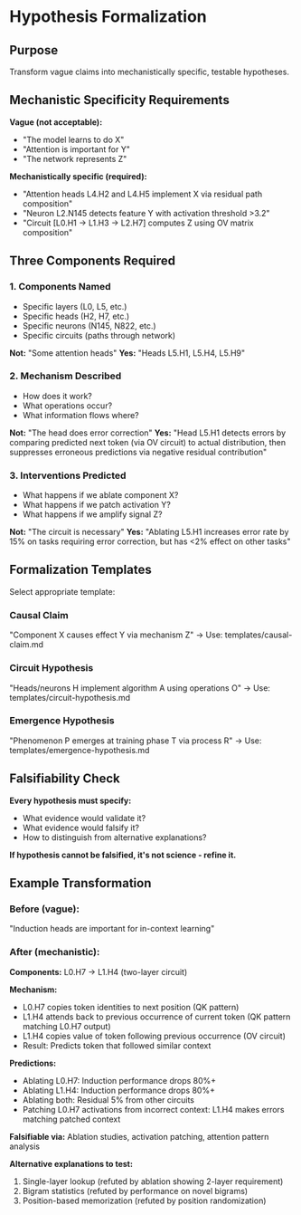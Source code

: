 # Hypothesis Formalization

## Purpose
Transform vague claims into mechanistically specific, testable hypotheses.

## Mechanistic Specificity Requirements

**Vague (not acceptable):**
- "The model learns to do X"
- "Attention is important for Y"
- "The network represents Z"

**Mechanistically specific (required):**
- "Attention heads L4.H2 and L4.H5 implement X via residual path composition"
- "Neuron L2.N145 detects feature Y with activation threshold >3.2"
- "Circuit [L0.H1 → L1.H3 → L2.H7] computes Z using OV matrix composition"

## Three Components Required

### 1. Components Named
- Specific layers (L0, L5, etc.)
- Specific heads (H2, H7, etc.)
- Specific neurons (N145, N822, etc.)
- Specific circuits (paths through network)

**Not:** "Some attention heads"
**Yes:** "Heads L5.H1, L5.H4, L5.H9"

### 2. Mechanism Described
- How does it work?
- What operations occur?
- What information flows where?

**Not:** "The head does error correction"
**Yes:** "Head L5.H1 detects errors by comparing predicted next token (via OV circuit) to actual distribution, then suppresses erroneous predictions via negative residual contribution"

### 3. Interventions Predicted
- What happens if we ablate component X?
- What happens if we patch activation Y?
- What happens if we amplify signal Z?

**Not:** "The circuit is necessary"
**Yes:** "Ablating L5.H1 increases error rate by 15% on tasks requiring error correction, but has <2% effect on other tasks"

## Formalization Templates

Select appropriate template:

### Causal Claim
"Component X causes effect Y via mechanism Z"
→ Use: templates/causal-claim.md

### Circuit Hypothesis
"Heads/neurons H implement algorithm A using operations O"
→ Use: templates/circuit-hypothesis.md

### Emergence Hypothesis
"Phenomenon P emerges at training phase T via process R"
→ Use: templates/emergence-hypothesis.md

## Falsifiability Check

**Every hypothesis must specify:**
- What evidence would validate it?
- What evidence would falsify it?
- How to distinguish from alternative explanations?

**If hypothesis cannot be falsified, it's not science - refine it.**

## Example Transformation

### Before (vague):
"Induction heads are important for in-context learning"

### After (mechanistic):
**Components:** L0.H7 → L1.H4 (two-layer circuit)

**Mechanism:**
- L0.H7 copies token identities to next position (QK pattern)
- L1.H4 attends back to previous occurrence of current token (QK pattern matching L0.H7 output)
- L1.H4 copies value of token following previous occurrence (OV circuit)
- Result: Predicts token that followed similar context

**Predictions:**
- Ablating L0.H7: Induction performance drops 80%+
- Ablating L1.H4: Induction performance drops 80%+
- Ablating both: Residual 5% from other circuits
- Patching L0.H7 activations from incorrect context: L1.H4 makes errors matching patched context

**Falsifiable via:** Ablation studies, activation patching, attention pattern analysis

**Alternative explanations to test:**
1. Single-layer lookup (refuted by ablation showing 2-layer requirement)
2. Bigram statistics (refuted by performance on novel bigrams)
3. Position-based memorization (refuted by position randomization)
